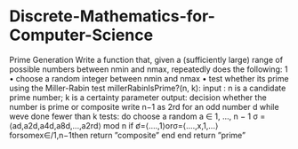 # Discrete-Mathematics-for-Computer-Science
Prime Generation
Write a function that, given a (sufficiently large) range of possible numbers between nmin and nmax, repeatedly does the following:
 1
• choose a random integer between nmin and nmax
• test whether its prime using the Miller-Rabin test
millerRabinIsPrime?(n, k):
input : n is a candidate prime number; k is a certainty parameter output: decision whether the number is prime or composite
write n−1 as 2rd for an odd number d
while weve done fewer than k tests: do
choose a random a ∈ 1, ..., n − 1
σ = ⟨ad,a2d,a4d,a8d,...,a2rd⟩ mod n
if σ̸=⟨....,1⟩orσ=⟨....,x,1,...⟩forsomex∈/1,n−1then
return ”composite” end
 end
return ”prime”
